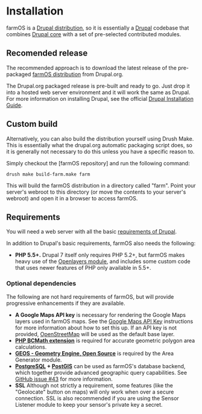 # Installation

farmOS is a [Drupal distribution], so it is essentially a [Drupal] codebase that
combines [Drupal core] with a set of pre-selected contributed modules.

## Recomended release

The recommended approach is to download the latest release of the pre-packaged
[farmOS distribution] from Drupal.org.

The Drupal.org packaged release is pre-built and ready to go. Just drop it into
a hosted web server environment and it will work the same as Drupal. For more
information on installing Drupal, see the official [Drupal Installation Guide].

## Custom build

Alternatively, you can also build the distribution yourself using Drush Make.
This is essentially what the drupal.org automatic packaging script does, so it
is generally not necessary to do this unless you have a specific reason to.

Simply checkout the [farmOS repository] and run the following command:

    drush make build-farm.make farm

This will build the farmOS distribution in a directory called "farm". Point your
server's webroot to this directory (or move the contents to your server's
webroot) and open it in a browser to access farmOS.

## Requirements

You will need a web server with all the basic [requirements of Drupal].

In addition to Drupal's basic requirements, farmOS also needs the following:

* **PHP 5.5+.** Drupal 7 itself only requires PHP 5.2+, but farmOS makes heavy
  use of the [Openlayers module], and includes some custom code that uses
  newer features of PHP only available in 5.5+.

### Optional dependencies

The following are not hard requirements of farmOS, but will provide progressive
enhancements if they are available.

* **A Google Maps API key** is necessary for rendering the Google Maps layers
  used in farmOS maps. See the [Google Maps API Key] instructions for more
  information about how to set this up. If an API key is not provided,
  [OpenStreetMap] will be used as the default base layer.
* **[PHP BCMath extension]** is required for accurate geometric polygon area
  calculations.
* **[GEOS - Geometry Engine, Open Source]** is required by the Area Generator
  module.
* **[PostgreSQL] + [PostGIS]** can be used as farmOS's database backend, which
  together provide advanced geographic query capabilities. See
  [GitHub issue #43] for more information.
* **SSL** Although not strictly a requirement, some features (like the
  "Geolocate" button on maps) will only work when over a secure connection. SSL
  is also recommended if you are using the Sensor Listener module to keep your
  sensor's private key a secret.

[Drupal distribution]: https://drupal.org/documentation/build/distributions
[Drupal]: https://drupal.org
[Drupal core]: https://drupal.org/project/drupal
[https://drupal.org/project/farm]: https://drupal.org/project/farm
[farmOS distribution]: https://drupal.org/project/farm
[Drupal Installation Guide]: https://drupal.org/documentation/install
[requirements of Drupal]: https://drupal.org/requirements
[Openlayers module]: https://drupal.org/project/openlayers
[Google Maps API Key]: /hosting/googlemaps
[OpenStreetMap]: https://www.openstreetmap.org
[PHP BCMath extension]: http://php.net/manual/en/book.bc.php
[GEOS - Geometry Engine, Open Source]: https://trac.osgeo.org/geos
[PostgreSQL]: https://www.postgresql.org
[PostGIS]: http://postgis.net
[GitHub issue #43]: https://github.com/farmOS/farmOS/issues/43

